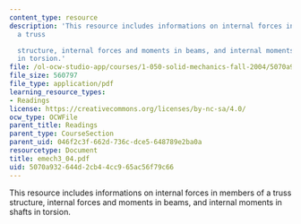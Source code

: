 ```yaml
---
content_type: resource
description: 'This resource includes informations on internal forces in members of
  a truss

  structure, internal forces and moments in beams, and internal moments in shafts
  in torsion.'
file: /ol-ocw-studio-app/courses/1-050-solid-mechanics-fall-2004/5070a932644d2cb44cc965ac56f79c66_emech3_04.pdf
file_size: 560797
file_type: application/pdf
learning_resource_types:
- Readings
license: https://creativecommons.org/licenses/by-nc-sa/4.0/
ocw_type: OCWFile
parent_title: Readings
parent_type: CourseSection
parent_uid: 046f2c3f-662d-736c-dce5-648789e2ba0a
resourcetype: Document
title: emech3_04.pdf
uid: 5070a932-644d-2cb4-4cc9-65ac56f79c66
---
```

This resource includes informations on internal forces in members of a truss
structure, internal forces and moments in beams, and internal moments in shafts in torsion.
